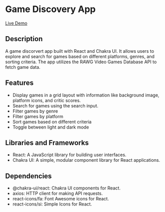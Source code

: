 # Game Discovery App

[Live Demo](https://darlegui-game-hub.netlify.app/)

## Description

A game discorvert app built with React and Chakra UI. It allows users to explore and search for games based on different platforms, genres, and sorting criteria. The app utilizes the RAWG Video Games Database API to fetch game data.

## Features

- Display games in a grid layout with information like background image, platform icons, and critic scores.
- Search for games using the search input.
- Filter games by genre
- Filter games by platform
- Sort games based on different criteria
- Toggle between light and dark mode

## Libraries and Frameworks

- React: A JavaScript library for building user interfaces.
- Chakra UI: A simple, modular component library for React applications.

## Dependencies

- @chakra-ui/react: Chakra UI components for React.
- axios: HTTP client for making API requests.
- react-icons/fa: Font Awesome icons for React.
- react-icons/si: Simple Icons for React.
